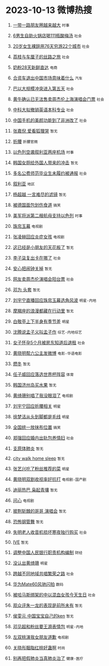 # 2023-10-13 微博热搜 
1. [一带一路朋友圈越来越大](https://m.weibo.cn/search?containerid=100103type%3D1%26t%3D10%26q%3D%23%E4%B8%80%E5%B8%A6%E4%B8%80%E8%B7%AF%E6%9C%8B%E5%8F%8B%E5%9C%88%E8%B6%8A%E6%9D%A5%E8%B6%8A%E5%A4%A7%23&stream_entry_id=51&isnewpage=1&extparam=seat%3D1%26filter_type%3Drealtimehot%26pos%3D0%26c_type%3D51%26q%3D%2523%25E4%25B8%2580%25E5%25B8%25A6%25E4%25B8%2580%25E8%25B7%25AF%25E6%259C%258B%25E5%258F%258B%25E5%259C%2588%25E8%25B6%258A%25E6%259D%25A5%25E8%25B6%258A%25E5%25A4%25A7%2523%26dgr%3D0%26stream_entry_id%3D51%26cate%3D10103%26display_time%3D1697134310%26pre_seqid%3D1697134310947027202183) `时事` 

2. [6男生自助火锅店喝111瓶酸梅汤](https://m.weibo.cn/search?containerid=100103type%3D1%26t%3D10%26q%3D%236%E7%94%B7%E7%94%9F%E8%87%AA%E5%8A%A9%E7%81%AB%E9%94%85%E5%BA%97%E5%96%9D111%E7%93%B6%E9%85%B8%E6%A2%85%E6%B1%A4%23&stream_entry_id=31&isnewpage=1&extparam=seat%3D1%26stream_entry_id%3D31%26c_type%3D31%26band_rank%3D1%26cate%3D5001%26filter_type%3Drealtimehot%26pos%3D0%26lcate%3D5001%26q%3D%25236%25E7%2594%25B7%25E7%2594%259F%25E8%2587%25AA%25E5%258A%25A9%25E7%2581%25AB%25E9%2594%2585%25E5%25BA%2597%25E5%2596%259D111%25E7%2593%25B6%25E9%2585%25B8%25E6%25A2%2585%25E6%25B1%25A4%2523%26dgr%3D0%26realpos%3D1%26flag%3D2%26display_time%3D1697134310%26pre_seqid%3D1697134310947027202183) `社会` 

3. [20岁女生裸辞用76天穷游22个城市](https://m.weibo.cn/search?containerid=100103type%3D1%26t%3D10%26q%3D%2320%E5%B2%81%E5%A5%B3%E7%94%9F%E8%A3%B8%E8%BE%9E%E7%94%A876%E5%A4%A9%E7%A9%B7%E6%B8%B822%E4%B8%AA%E5%9F%8E%E5%B8%82%23&stream_entry_id=31&isnewpage=1&extparam=seat%3D1%26stream_entry_id%3D31%26c_type%3D31%26band_rank%3D2%26cate%3D5001%26filter_type%3Drealtimehot%26pos%3D1%26lcate%3D5001%26q%3D%252320%25E5%25B2%2581%25E5%25A5%25B3%25E7%2594%259F%25E8%25A3%25B8%25E8%25BE%259E%25E7%2594%25A876%25E5%25A4%25A9%25E7%25A9%25B7%25E6%25B8%25B822%25E4%25B8%25AA%25E5%259F%258E%25E5%25B8%2582%2523%26dgr%3D0%26realpos%3D2%26flag%3D0%26display_time%3D1697134310%26pre_seqid%3D1697134310947027202183) `社会` 

4. [荔枝与车厘子的丝路之旅](https://m.weibo.cn/search?containerid=100103type%3D1%26t%3D10%26q%3D%23%E8%8D%94%E6%9E%9D%E4%B8%8E%E8%BD%A6%E5%8E%98%E5%AD%90%E7%9A%84%E4%B8%9D%E8%B7%AF%E4%B9%8B%E6%97%85%23&stream_entry_id=31&isnewpage=1&extparam=seat%3D1%26stream_entry_id%3D31%26c_type%3D31%26band_rank%3D3%26cate%3D5001%26filter_type%3Drealtimehot%26pos%3D2%26lcate%3D5001%26q%3D%2523%25E8%258D%2594%25E6%259E%259D%25E4%25B8%258E%25E8%25BD%25A6%25E5%258E%2598%25E5%25AD%2590%25E7%259A%2584%25E4%25B8%259D%25E8%25B7%25AF%25E4%25B9%258B%25E6%2597%2585%2523%26dgr%3D0%26realpos%3D3%26flag%3D0%26display_time%3D1697134310%26pre_seqid%3D1697134310947027202183) `社会` 

5. [奶粉28天新鲜直达](https://m.weibo.cn/search?containerid=100103type%3D1%26t%3D10%26q%3D%23%E5%A5%B6%E7%B2%8928%E5%A4%A9%E6%96%B0%E9%B2%9C%E7%9B%B4%E8%BE%BE%23&stream_entry_id=31&isnewpage=1&extparam=seat%3D1%26stream_entry_id%3D31%26c_type%3D31%26band_rank%3D4%26cate%3D5001%26filter_type%3Drealtimehot%26is_ad_pos%3D1%26pos%3D3%26adid%3D207371%26q%3D%2523%25E5%25A5%25B6%25E7%25B2%258928%25E5%25A4%25A9%25E6%2596%25B0%25E9%25B2%259C%25E7%259B%25B4%25E8%25BE%25BE%2523%26dgr%3D0%26lcate%3D5001%26topic_ad%3D1%26display_time%3D1697134310%26pre_seqid%3D1697134310947027202183) `电商` 

6. [合资车退出中国市场意味着什么](https://m.weibo.cn/search?containerid=100103type%3D1%26t%3D10%26q%3D%23%E5%90%88%E8%B5%84%E8%BD%A6%E9%80%80%E5%87%BA%E4%B8%AD%E5%9B%BD%E5%B8%82%E5%9C%BA%E6%84%8F%E5%91%B3%E7%9D%80%E4%BB%80%E4%B9%88%23&stream_entry_id=31&isnewpage=1&extparam=seat%3D1%26stream_entry_id%3D31%26c_type%3D31%26band_rank%3D4%26cate%3D5001%26filter_type%3Drealtimehot%26pos%3D4%26lcate%3D5001%26q%3D%2523%25E5%2590%2588%25E8%25B5%2584%25E8%25BD%25A6%25E9%2580%2580%25E5%2587%25BA%25E4%25B8%25AD%25E5%259B%25BD%25E5%25B8%2582%25E5%259C%25BA%25E6%2584%258F%25E5%2591%25B3%25E7%259D%2580%25E4%25BB%2580%25E4%25B9%2588%2523%26dgr%3D0%26realpos%3D4%26flag%3D1%26display_time%3D1697134310%26pre_seqid%3D1697134310947027202183) `汽车` 

7. [巴以大规模冲突进入第五天](https://m.weibo.cn/search?containerid=100103type%3D1%26t%3D10%26q%3D%23%E5%B7%B4%E4%BB%A5%E5%A4%A7%E8%A7%84%E6%A8%A1%E5%86%B2%E7%AA%81%E8%BF%9B%E5%85%A5%E7%AC%AC%E4%BA%94%E5%A4%A9%23&stream_entry_id=31&isnewpage=1&extparam=seat%3D1%26stream_entry_id%3D31%26c_type%3D31%26band_rank%3D5%26cate%3D5001%26filter_type%3Drealtimehot%26pos%3D5%26lcate%3D5001%26q%3D%2523%25E5%25B7%25B4%25E4%25BB%25A5%25E5%25A4%25A7%25E8%25A7%2584%25E6%25A8%25A1%25E5%2586%25B2%25E7%25AA%2581%25E8%25BF%259B%25E5%2585%25A5%25E7%25AC%25AC%25E4%25BA%2594%25E5%25A4%25A9%2523%26dgr%3D0%26realpos%3D5%26flag%3D0%26display_time%3D1697134310%26pre_seqid%3D1697134310947027202183) `社会` 

8. [黄牛确认已无法售卖周杰伦上海演唱会门票](https://m.weibo.cn/search?containerid=100103type%3D1%26t%3D10%26q%3D%23%E9%BB%84%E7%89%9B%E7%A1%AE%E8%AE%A4%E5%B7%B2%E6%97%A0%E6%B3%95%E5%94%AE%E5%8D%96%E5%91%A8%E6%9D%B0%E4%BC%A6%E4%B8%8A%E6%B5%B7%E6%BC%94%E5%94%B1%E4%BC%9A%E9%97%A8%E7%A5%A8%23&stream_entry_id=31&isnewpage=1&extparam=seat%3D1%26stream_entry_id%3D31%26c_type%3D31%26band_rank%3D6%26cate%3D5001%26filter_type%3Drealtimehot%26pos%3D6%26lcate%3D5001%26q%3D%2523%25E9%25BB%2584%25E7%2589%259B%25E7%25A1%25AE%25E8%25AE%25A4%25E5%25B7%25B2%25E6%2597%25A0%25E6%25B3%2595%25E5%2594%25AE%25E5%258D%2596%25E5%2591%25A8%25E6%259D%25B0%25E4%25BC%25A6%25E4%25B8%258A%25E6%25B5%25B7%25E6%25BC%2594%25E5%2594%25B1%25E4%25BC%259A%25E9%2597%25A8%25E7%25A5%25A8%2523%26dgr%3D0%26realpos%3D6%26flag%3D0%26display_time%3D1697134310%26pre_seqid%3D1697134310947027202183) `社会` 

9. [中科大拟撤销英语本科专业](https://m.weibo.cn/search?containerid=100103type%3D1%26t%3D10%26q%3D%23%E4%B8%AD%E7%A7%91%E5%A4%A7%E6%8B%9F%E6%92%A4%E9%94%80%E8%8B%B1%E8%AF%AD%E6%9C%AC%E7%A7%91%E4%B8%93%E4%B8%9A%23&stream_entry_id=31&isnewpage=1&extparam=seat%3D1%26stream_entry_id%3D31%26c_type%3D31%26band_rank%3D7%26cate%3D5001%26filter_type%3Drealtimehot%26pos%3D7%26lcate%3D5001%26q%3D%2523%25E4%25B8%25AD%25E7%25A7%2591%25E5%25A4%25A7%25E6%258B%259F%25E6%2592%25A4%25E9%2594%2580%25E8%258B%25B1%25E8%25AF%25AD%25E6%259C%25AC%25E7%25A7%2591%25E4%25B8%2593%25E4%25B8%259A%2523%26dgr%3D0%26realpos%3D7%26flag%3D0%26display_time%3D1697134310%26pre_seqid%3D1697134310947027202183) `社会` 

10. [中国手机的美颜功能到了非洲改了](https://m.weibo.cn/search?containerid=100103type%3D1%26t%3D10%26q%3D%23%E4%B8%AD%E5%9B%BD%E6%89%8B%E6%9C%BA%E7%9A%84%E7%BE%8E%E9%A2%9C%E5%8A%9F%E8%83%BD%E5%88%B0%E4%BA%86%E9%9D%9E%E6%B4%B2%E6%94%B9%E4%BA%86%23&stream_entry_id=31&isnewpage=1&extparam=seat%3D1%26stream_entry_id%3D31%26c_type%3D31%26band_rank%3D8%26cate%3D5001%26filter_type%3Drealtimehot%26pos%3D8%26lcate%3D5001%26q%3D%2523%25E4%25B8%25AD%25E5%259B%25BD%25E6%2589%258B%25E6%259C%25BA%25E7%259A%2584%25E7%25BE%258E%25E9%25A2%259C%25E5%258A%259F%25E8%2583%25BD%25E5%2588%25B0%25E4%25BA%2586%25E9%259D%259E%25E6%25B4%25B2%25E6%2594%25B9%25E4%25BA%2586%2523%26dgr%3D0%26realpos%3D8%26flag%3D0%26display_time%3D1697134310%26pre_seqid%3D1697134310947027202183) `社会` 

11. [张嘉倪 爱看狐狸哭](https://m.weibo.cn/search?containerid=100103type%3D1%26t%3D10%26q%3D%E5%BC%A0%E5%98%89%E5%80%AA+%E7%88%B1%E7%9C%8B%E7%8B%90%E7%8B%B8%E5%93%AD&stream_entry_id=31&isnewpage=1&extparam=seat%3D1%26stream_entry_id%3D31%26c_type%3D31%26band_rank%3D9%26cate%3D5001%26filter_type%3Drealtimehot%26pos%3D9%26lcate%3D5001%26q%3D%25E5%25BC%25A0%25E5%2598%2589%25E5%2580%25AA%2520%25E7%2588%25B1%25E7%259C%258B%25E7%258B%2590%25E7%258B%25B8%25E5%2593%25AD%26dgr%3D0%26realpos%3D9%26flag%3D0%26display_time%3D1697134310%26pre_seqid%3D1697134310947027202183) `暂无` 

12. [折腰](https://m.weibo.cn/search?containerid=100103type%3D1%26t%3D10%26q%3D%E6%8A%98%E8%85%B0&stream_entry_id=31&isnewpage=1&extparam=seat%3D1%26stream_entry_id%3D31%26c_type%3D31%26band_rank%3D10%26cate%3D5001%26filter_type%3Drealtimehot%26pos%3D10%26lcate%3D5001%26q%3D%25E6%258A%2598%25E8%2585%25B0%26dgr%3D0%26realpos%3D10%26flag%3D0%26display_time%3D1697134310%26pre_seqid%3D1697134310947027202183) `折腰官微` 

13. [以色列空袭叙利亚两座机场](https://m.weibo.cn/search?containerid=100103type%3D1%26t%3D10%26q%3D%23%E4%BB%A5%E8%89%B2%E5%88%97%E7%A9%BA%E8%A2%AD%E5%8F%99%E5%88%A9%E4%BA%9A%E4%B8%A4%E5%BA%A7%E6%9C%BA%E5%9C%BA%23&stream_entry_id=31&isnewpage=1&extparam=seat%3D1%26stream_entry_id%3D31%26c_type%3D31%26band_rank%3D11%26cate%3D5001%26filter_type%3Drealtimehot%26pos%3D11%26lcate%3D5001%26q%3D%2523%25E4%25BB%25A5%25E8%2589%25B2%25E5%2588%2597%25E7%25A9%25BA%25E8%25A2%25AD%25E5%258F%2599%25E5%2588%25A9%25E4%25BA%259A%25E4%25B8%25A4%25E5%25BA%25A7%25E6%259C%25BA%25E5%259C%25BA%2523%26dgr%3D0%26realpos%3D11%26flag%3D0%26display_time%3D1697134310%26pre_seqid%3D1697134310947027202183) `时事` 

14. [韩国女厕给外国人带来的冲击](https://m.weibo.cn/search?containerid=100103type%3D1%26t%3D10%26q%3D%E9%9F%A9%E5%9B%BD%E5%A5%B3%E5%8E%95%E7%BB%99%E5%A4%96%E5%9B%BD%E4%BA%BA%E5%B8%A6%E6%9D%A5%E7%9A%84%E5%86%B2%E5%87%BB&stream_entry_id=31&isnewpage=1&extparam=seat%3D1%26stream_entry_id%3D31%26c_type%3D31%26band_rank%3D12%26cate%3D5001%26filter_type%3Drealtimehot%26pos%3D12%26lcate%3D5001%26q%3D%25E9%259F%25A9%25E5%259B%25BD%25E5%25A5%25B3%25E5%258E%2595%25E7%25BB%2599%25E5%25A4%2596%25E5%259B%25BD%25E4%25BA%25BA%25E5%25B8%25A6%25E6%259D%25A5%25E7%259A%2584%25E5%2586%25B2%25E5%2587%25BB%26dgr%3D0%26realpos%3D12%26flag%3D0%26display_time%3D1697134310%26pre_seqid%3D1697134310947027202183) `暂无` 

15. [多名公费师范毕业生未履约被通报](https://m.weibo.cn/search?containerid=100103type%3D1%26t%3D10%26q%3D%23%E5%A4%9A%E5%90%8D%E5%85%AC%E8%B4%B9%E5%B8%88%E8%8C%83%E6%AF%95%E4%B8%9A%E7%94%9F%E6%9C%AA%E5%B1%A5%E7%BA%A6%E8%A2%AB%E9%80%9A%E6%8A%A5%23&stream_entry_id=31&isnewpage=1&extparam=seat%3D1%26stream_entry_id%3D31%26c_type%3D31%26band_rank%3D13%26cate%3D5001%26filter_type%3Drealtimehot%26pos%3D13%26lcate%3D5001%26q%3D%2523%25E5%25A4%259A%25E5%2590%258D%25E5%2585%25AC%25E8%25B4%25B9%25E5%25B8%2588%25E8%258C%2583%25E6%25AF%2595%25E4%25B8%259A%25E7%2594%259F%25E6%259C%25AA%25E5%25B1%25A5%25E7%25BA%25A6%25E8%25A2%25AB%25E9%2580%259A%25E6%258A%25A5%2523%26dgr%3D0%26realpos%3D13%26flag%3D0%26display_time%3D1697134310%26pre_seqid%3D1697134310947027202183) `社会` 

16. [叙利亚](https://m.weibo.cn/search?containerid=100103type%3D1%26t%3D10%26q%3D%23%E5%8F%99%E5%88%A9%E4%BA%9A%23&stream_entry_id=31&isnewpage=1&extparam=seat%3D1%26stream_entry_id%3D31%26c_type%3D31%26band_rank%3D14%26cate%3D5001%26filter_type%3Drealtimehot%26pos%3D14%26lcate%3D5001%26q%3D%2523%25E5%258F%2599%25E5%2588%25A9%25E4%25BA%259A%2523%26dgr%3D0%26realpos%3D14%26flag%3D0%26display_time%3D1697134310%26pre_seqid%3D1697134310947027202183) `地区` 

17. [杨超越 一言难尽的滤镜](https://m.weibo.cn/search?containerid=100103type%3D1%26t%3D10%26q%3D%E6%9D%A8%E8%B6%85%E8%B6%8A+%E4%B8%80%E8%A8%80%E9%9A%BE%E5%B0%BD%E7%9A%84%E6%BB%A4%E9%95%9C&stream_entry_id=31&isnewpage=1&extparam=seat%3D1%26stream_entry_id%3D31%26c_type%3D31%26band_rank%3D15%26cate%3D5001%26filter_type%3Drealtimehot%26pos%3D15%26lcate%3D5001%26q%3D%25E6%259D%25A8%25E8%25B6%2585%25E8%25B6%258A%2520%25E4%25B8%2580%25E8%25A8%2580%25E9%259A%25BE%25E5%25B0%25BD%25E7%259A%2584%25E6%25BB%25A4%25E9%2595%259C%26dgr%3D0%26realpos%3D15%26flag%3D0%26display_time%3D1697134310%26pre_seqid%3D1697134310947027202183) `暂无` 

18. [被德国面包划伤食道](https://m.weibo.cn/search?containerid=100103type%3D1%26t%3D10%26q%3D%23%E8%A2%AB%E5%BE%B7%E5%9B%BD%E9%9D%A2%E5%8C%85%E5%88%92%E4%BC%A4%E9%A3%9F%E9%81%93%23&stream_entry_id=31&isnewpage=1&extparam=seat%3D1%26stream_entry_id%3D31%26c_type%3D31%26band_rank%3D16%26cate%3D5001%26filter_type%3Drealtimehot%26pos%3D16%26lcate%3D5001%26q%3D%2523%25E8%25A2%25AB%25E5%25BE%25B7%25E5%259B%25BD%25E9%259D%25A2%25E5%258C%2585%25E5%2588%2592%25E4%25BC%25A4%25E9%25A3%259F%25E9%2581%2593%2523%26dgr%3D0%26realpos%3D16%26flag%3D0%26display_time%3D1697134310%26pre_seqid%3D1697134310947027202183) `搞笑` 

19. [美军将派第二艘航母支持以色列](https://m.weibo.cn/search?containerid=100103type%3D1%26t%3D10%26q%3D%23%E7%BE%8E%E5%86%9B%E5%B0%86%E6%B4%BE%E7%AC%AC%E4%BA%8C%E8%89%98%E8%88%AA%E6%AF%8D%E6%94%AF%E6%8C%81%E4%BB%A5%E8%89%B2%E5%88%97%23&stream_entry_id=31&isnewpage=1&extparam=seat%3D1%26stream_entry_id%3D31%26c_type%3D31%26band_rank%3D17%26cate%3D5001%26filter_type%3Drealtimehot%26pos%3D17%26lcate%3D5001%26q%3D%2523%25E7%25BE%258E%25E5%2586%259B%25E5%25B0%2586%25E6%25B4%25BE%25E7%25AC%25AC%25E4%25BA%258C%25E8%2589%2598%25E8%2588%25AA%25E6%25AF%258D%25E6%2594%25AF%25E6%258C%2581%25E4%25BB%25A5%25E8%2589%25B2%25E5%2588%2597%2523%26dgr%3D0%26realpos%3D17%26flag%3D0%26display_time%3D1697134310%26pre_seqid%3D1697134310947027202183) `时事` 

20. [珠帘玉幕](https://m.weibo.cn/search?containerid=100103type%3D1%26t%3D10%26q%3D%E7%8F%A0%E5%B8%98%E7%8E%89%E5%B9%95&stream_entry_id=31&isnewpage=1&extparam=seat%3D1%26stream_entry_id%3D31%26c_type%3D31%26band_rank%3D18%26cate%3D5001%26filter_type%3Drealtimehot%26pos%3D18%26lcate%3D5001%26q%3D%25E7%258F%25A0%25E5%25B8%2598%25E7%258E%2589%25E5%25B9%2595%26dgr%3D0%26realpos%3D18%26flag%3D0%26display_time%3D1697134310%26pre_seqid%3D1697134310947027202183) `电视剧` 

21. [张凌赫回应炎症女孩](https://m.weibo.cn/search?containerid=100103type%3D1%26t%3D10%26q%3D%23%E5%BC%A0%E5%87%8C%E8%B5%AB%E5%9B%9E%E5%BA%94%E7%82%8E%E7%97%87%E5%A5%B3%E5%AD%A9%23&stream_entry_id=31&isnewpage=1&extparam=seat%3D1%26stream_entry_id%3D31%26c_type%3D31%26band_rank%3D19%26cate%3D5001%26filter_type%3Drealtimehot%26pos%3D19%26lcate%3D5001%26q%3D%2523%25E5%25BC%25A0%25E5%2587%258C%25E8%25B5%25AB%25E5%259B%259E%25E5%25BA%2594%25E7%2582%258E%25E7%2597%2587%25E5%25A5%25B3%25E5%25AD%25A9%2523%26dgr%3D0%26realpos%3D19%26flag%3D0%26display_time%3D1697134310%26pre_seqid%3D1697134310947027202183) `电视剧` 

22. [这已经是小朋友的天花板了](https://m.weibo.cn/search?containerid=100103type%3D1%26t%3D10%26q%3D%E8%BF%99%E5%B7%B2%E7%BB%8F%E6%98%AF%E5%B0%8F%E6%9C%8B%E5%8F%8B%E7%9A%84%E5%A4%A9%E8%8A%B1%E6%9D%BF%E4%BA%86&stream_entry_id=31&isnewpage=1&extparam=seat%3D1%26stream_entry_id%3D31%26c_type%3D31%26band_rank%3D20%26cate%3D5001%26filter_type%3Drealtimehot%26pos%3D20%26lcate%3D5001%26q%3D%25E8%25BF%2599%25E5%25B7%25B2%25E7%25BB%258F%25E6%2598%25AF%25E5%25B0%258F%25E6%259C%258B%25E5%258F%258B%25E7%259A%2584%25E5%25A4%25A9%25E8%258A%25B1%25E6%259D%25BF%25E4%25BA%2586%26dgr%3D0%26realpos%3D20%26flag%3D0%26display_time%3D1697134310%26pre_seqid%3D1697134310947027202183) `暂无` 

23. [李子柒复出卡在哪了](https://m.weibo.cn/search?containerid=100103type%3D1%26t%3D10%26q%3D%23%E6%9D%8E%E5%AD%90%E6%9F%92%E5%A4%8D%E5%87%BA%E5%8D%A1%E5%9C%A8%E5%93%AA%E4%BA%86%23&stream_entry_id=31&isnewpage=1&extparam=seat%3D1%26stream_entry_id%3D31%26c_type%3D31%26band_rank%3D21%26cate%3D5001%26filter_type%3Drealtimehot%26pos%3D21%26lcate%3D5001%26q%3D%2523%25E6%259D%258E%25E5%25AD%2590%25E6%259F%2592%25E5%25A4%258D%25E5%2587%25BA%25E5%258D%25A1%25E5%259C%25A8%25E5%2593%25AA%25E4%25BA%2586%2523%26dgr%3D0%26realpos%3D21%26flag%3D0%26display_time%3D1697134310%26pre_seqid%3D1697134310947027202183) `社会` 

24. [安心把闹钟关掉](https://m.weibo.cn/search?containerid=100103type%3D1%26t%3D10%26q%3D%E5%AE%89%E5%BF%83%E6%8A%8A%E9%97%B9%E9%92%9F%E5%85%B3%E6%8E%89&stream_entry_id=31&isnewpage=1&extparam=seat%3D1%26stream_entry_id%3D31%26c_type%3D31%26band_rank%3D22%26cate%3D5001%26filter_type%3Drealtimehot%26pos%3D22%26lcate%3D5001%26q%3D%25E5%25AE%2589%25E5%25BF%2583%25E6%258A%258A%25E9%2597%25B9%25E9%2592%259F%25E5%2585%25B3%25E6%258E%2589%26dgr%3D0%26realpos%3D22%26flag%3D1%26display_time%3D1697134310%26pre_seqid%3D1697134310947027202183) `暂无` 

25. [网友卖周杰伦演唱会阳台票](https://m.weibo.cn/search?containerid=100103type%3D1%26t%3D10%26q%3D%23%E7%BD%91%E5%8F%8B%E5%8D%96%E5%91%A8%E6%9D%B0%E4%BC%A6%E6%BC%94%E5%94%B1%E4%BC%9A%E9%98%B3%E5%8F%B0%E7%A5%A8%23&stream_entry_id=31&isnewpage=1&extparam=seat%3D1%26stream_entry_id%3D31%26c_type%3D31%26band_rank%3D23%26cate%3D5001%26filter_type%3Drealtimehot%26pos%3D23%26lcate%3D5001%26q%3D%2523%25E7%25BD%2591%25E5%258F%258B%25E5%258D%2596%25E5%2591%25A8%25E6%259D%25B0%25E4%25BC%25A6%25E6%25BC%2594%25E5%2594%25B1%25E4%25BC%259A%25E9%2598%25B3%25E5%258F%25B0%25E7%25A5%25A8%2523%26dgr%3D0%26realpos%3D23%26flag%3D0%26display_time%3D1697134310%26pre_seqid%3D1697134310947027202183) `社会` 

26. [邓为 头套](https://m.weibo.cn/search?containerid=100103type%3D1%26t%3D10%26q%3D%E9%82%93%E4%B8%BA+%E5%A4%B4%E5%A5%97&stream_entry_id=31&isnewpage=1&extparam=seat%3D1%26stream_entry_id%3D31%26c_type%3D31%26band_rank%3D24%26cate%3D5001%26filter_type%3Drealtimehot%26pos%3D24%26lcate%3D5001%26q%3D%25E9%2582%2593%25E4%25B8%25BA%2520%25E5%25A4%25B4%25E5%25A5%2597%26dgr%3D0%26realpos%3D24%26flag%3D0%26display_time%3D1697134310%26pre_seqid%3D1697134310947027202183) `暂无` 

27. [刘宇宁直播回应珠帘玉幕选角风波](https://m.weibo.cn/search?containerid=100103type%3D1%26t%3D10%26q%3D%23%E5%88%98%E5%AE%87%E5%AE%81%E7%9B%B4%E6%92%AD%E5%9B%9E%E5%BA%94%E7%8F%A0%E5%B8%98%E7%8E%89%E5%B9%95%E9%80%89%E8%A7%92%E9%A3%8E%E6%B3%A2%23&stream_entry_id=31&isnewpage=1&extparam=seat%3D1%26stream_entry_id%3D31%26c_type%3D31%26band_rank%3D25%26cate%3D5001%26filter_type%3Drealtimehot%26pos%3D25%26lcate%3D5001%26q%3D%2523%25E5%2588%2598%25E5%25AE%2587%25E5%25AE%2581%25E7%259B%25B4%25E6%2592%25AD%25E5%259B%259E%25E5%25BA%2594%25E7%258F%25A0%25E5%25B8%2598%25E7%258E%2589%25E5%25B9%2595%25E9%2580%2589%25E8%25A7%2592%25E9%25A3%258E%25E6%25B3%25A2%2523%26dgr%3D0%26realpos%3D25%26flag%3D0%26display_time%3D1697134310%26pre_seqid%3D1697134310947027202183) `明星-内地` 

28. [摩羯座的浪漫都藏在行动里](https://m.weibo.cn/search?containerid=100103type%3D1%26t%3D10%26q%3D%E6%91%A9%E7%BE%AF%E5%BA%A7%E7%9A%84%E6%B5%AA%E6%BC%AB%E9%83%BD%E8%97%8F%E5%9C%A8%E8%A1%8C%E5%8A%A8%E9%87%8C&stream_entry_id=31&isnewpage=1&extparam=seat%3D1%26stream_entry_id%3D31%26c_type%3D31%26band_rank%3D26%26cate%3D5001%26filter_type%3Drealtimehot%26pos%3D26%26lcate%3D5001%26q%3D%25E6%2591%25A9%25E7%25BE%25AF%25E5%25BA%25A7%25E7%259A%2584%25E6%25B5%25AA%25E6%25BC%25AB%25E9%2583%25BD%25E8%2597%258F%25E5%259C%25A8%25E8%25A1%258C%25E5%258A%25A8%25E9%2587%258C%26dgr%3D0%26realpos%3D26%26flag%3D0%26display_time%3D1697134310%26pre_seqid%3D1697134310947027202183) `暂无` 

29. [白敬亭上下半身有季节差](https://m.weibo.cn/search?containerid=100103type%3D1%26t%3D10%26q%3D%23%E7%99%BD%E6%95%AC%E4%BA%AD%E4%B8%8A%E4%B8%8B%E5%8D%8A%E8%BA%AB%E6%9C%89%E5%AD%A3%E8%8A%82%E5%B7%AE%23&stream_entry_id=31&isnewpage=1&extparam=seat%3D1%26stream_entry_id%3D31%26c_type%3D31%26band_rank%3D27%26cate%3D5001%26filter_type%3Drealtimehot%26pos%3D27%26lcate%3D5001%26q%3D%2523%25E7%2599%25BD%25E6%2595%25AC%25E4%25BA%25AD%25E4%25B8%258A%25E4%25B8%258B%25E5%258D%258A%25E8%25BA%25AB%25E6%259C%2589%25E5%25AD%25A3%25E8%258A%2582%25E5%25B7%25AE%2523%26dgr%3D0%26realpos%3D27%26flag%3D0%26display_time%3D1697134310%26pre_seqid%3D1697134310947027202183) `明星` 

30. [沈腾说孟子义叫孟子作](https://m.weibo.cn/search?containerid=100103type%3D1%26t%3D10%26q%3D%23%E6%B2%88%E8%85%BE%E8%AF%B4%E5%AD%9F%E5%AD%90%E4%B9%89%E5%8F%AB%E5%AD%9F%E5%AD%90%E4%BD%9C%23&stream_entry_id=31&isnewpage=1&extparam=seat%3D1%26stream_entry_id%3D31%26c_type%3D31%26band_rank%3D28%26cate%3D5001%26filter_type%3Drealtimehot%26pos%3D28%26lcate%3D5001%26q%3D%2523%25E6%25B2%2588%25E8%2585%25BE%25E8%25AF%25B4%25E5%25AD%259F%25E5%25AD%2590%25E4%25B9%2589%25E5%258F%25AB%25E5%25AD%259F%25E5%25AD%2590%25E4%25BD%259C%2523%26dgr%3D0%26realpos%3D28%26flag%3D0%26display_time%3D1697134310%26pre_seqid%3D1697134310947027202183) `综艺-内地综艺` 

31. [女子怀孕5个月被房东知道后退租](https://m.weibo.cn/search?containerid=100103type%3D1%26t%3D10%26q%3D%23%E5%A5%B3%E5%AD%90%E6%80%80%E5%AD%955%E4%B8%AA%E6%9C%88%E8%A2%AB%E6%88%BF%E4%B8%9C%E7%9F%A5%E9%81%93%E5%90%8E%E9%80%80%E7%A7%9F%23&stream_entry_id=31&isnewpage=1&extparam=seat%3D1%26stream_entry_id%3D31%26c_type%3D31%26band_rank%3D29%26cate%3D5001%26filter_type%3Drealtimehot%26pos%3D29%26lcate%3D5001%26q%3D%2523%25E5%25A5%25B3%25E5%25AD%2590%25E6%2580%2580%25E5%25AD%25955%25E4%25B8%25AA%25E6%259C%2588%25E8%25A2%25AB%25E6%2588%25BF%25E4%25B8%259C%25E7%259F%25A5%25E9%2581%2593%25E5%2590%258E%25E9%2580%2580%25E7%25A7%259F%2523%26dgr%3D0%26realpos%3D29%26flag%3D0%26display_time%3D1697134310%26pre_seqid%3D1697134310947027202183) `社会` 

32. [黄晓明帮六公主发微博](https://m.weibo.cn/search?containerid=100103type%3D1%26t%3D10%26q%3D%23%E9%BB%84%E6%99%93%E6%98%8E%E5%B8%AE%E5%85%AD%E5%85%AC%E4%B8%BB%E5%8F%91%E5%BE%AE%E5%8D%9A%23&stream_entry_id=31&isnewpage=1&extparam=seat%3D1%26stream_entry_id%3D31%26c_type%3D31%26band_rank%3D30%26cate%3D5001%26filter_type%3Drealtimehot%26pos%3D30%26lcate%3D5001%26q%3D%2523%25E9%25BB%2584%25E6%2599%2593%25E6%2598%258E%25E5%25B8%25AE%25E5%2585%25AD%25E5%2585%25AC%25E4%25B8%25BB%25E5%258F%2591%25E5%25BE%25AE%25E5%258D%259A%2523%26dgr%3D0%26realpos%3D30%26flag%3D0%26display_time%3D1697134310%26pre_seqid%3D1697134310947027202183) `电影-华语电影` 

33. [燃冬](https://m.weibo.cn/search?containerid=100103type%3D1%26t%3D10%26q%3D%E7%87%83%E5%86%AC&stream_entry_id=31&isnewpage=1&extparam=seat%3D1%26stream_entry_id%3D31%26c_type%3D31%26band_rank%3D31%26cate%3D5001%26filter_type%3Drealtimehot%26pos%3D31%26lcate%3D5001%26q%3D%25E7%2587%2583%25E5%2586%25AC%26dgr%3D0%26realpos%3D31%26flag%3D0%26display_time%3D1697134310%26pre_seqid%3D1697134310947027202183) `暂无` 

34. [任子威回应落选世界杯阵容](https://m.weibo.cn/search?containerid=100103type%3D1%26t%3D10%26q%3D%23%E4%BB%BB%E5%AD%90%E5%A8%81%E5%9B%9E%E5%BA%94%E8%90%BD%E9%80%89%E4%B8%96%E7%95%8C%E6%9D%AF%E9%98%B5%E5%AE%B9%23&stream_entry_id=31&isnewpage=1&extparam=seat%3D1%26stream_entry_id%3D31%26c_type%3D31%26band_rank%3D32%26cate%3D5001%26filter_type%3Drealtimehot%26pos%3D32%26lcate%3D5001%26q%3D%2523%25E4%25BB%25BB%25E5%25AD%2590%25E5%25A8%2581%25E5%259B%259E%25E5%25BA%2594%25E8%2590%25BD%25E9%2580%2589%25E4%25B8%2596%25E7%2595%258C%25E6%259D%25AF%25E9%2598%25B5%25E5%25AE%25B9%2523%26dgr%3D0%26realpos%3D32%26flag%3D0%26display_time%3D1697134310%26pre_seqid%3D1697134310947027202183) `体育` 

35. [韩国济州岛买水果](https://m.weibo.cn/search?containerid=100103type%3D1%26t%3D10%26q%3D%E9%9F%A9%E5%9B%BD%E6%B5%8E%E5%B7%9E%E5%B2%9B%E4%B9%B0%E6%B0%B4%E6%9E%9C&stream_entry_id=31&isnewpage=1&extparam=seat%3D1%26stream_entry_id%3D31%26c_type%3D31%26band_rank%3D33%26cate%3D5001%26filter_type%3Drealtimehot%26pos%3D33%26lcate%3D5001%26q%3D%25E9%259F%25A9%25E5%259B%25BD%25E6%25B5%258E%25E5%25B7%259E%25E5%25B2%259B%25E4%25B9%25B0%25E6%25B0%25B4%25E6%259E%259C%26dgr%3D0%26realpos%3D33%26flag%3D0%26display_time%3D1697134310%26pre_seqid%3D1697134310947027202183) `暂无` 

36. [黄绮珊别唱了我没眼泪了](https://m.weibo.cn/search?containerid=100103type%3D1%26t%3D10%26q%3D%23%E9%BB%84%E7%BB%AE%E7%8F%8A%E5%88%AB%E5%94%B1%E4%BA%86%E6%88%91%E6%B2%A1%E7%9C%BC%E6%B3%AA%E4%BA%86%23&stream_entry_id=31&isnewpage=1&extparam=seat%3D1%26stream_entry_id%3D31%26c_type%3D31%26band_rank%3D34%26cate%3D5001%26filter_type%3Drealtimehot%26pos%3D34%26lcate%3D5001%26q%3D%2523%25E9%25BB%2584%25E7%25BB%25AE%25E7%258F%258A%25E5%2588%25AB%25E5%2594%25B1%25E4%25BA%2586%25E6%2588%2591%25E6%25B2%25A1%25E7%259C%25BC%25E6%25B3%25AA%25E4%25BA%2586%2523%26dgr%3D0%26realpos%3D34%26flag%3D0%26display_time%3D1697134310%26pre_seqid%3D1697134310947027202183) `电视剧` 

37. [刘宇宁回应折腰相关](https://m.weibo.cn/search?containerid=100103type%3D1%26t%3D10%26q%3D%23%E5%88%98%E5%AE%87%E5%AE%81%E5%9B%9E%E5%BA%94%E6%8A%98%E8%85%B0%E7%9B%B8%E5%85%B3%23&stream_entry_id=31&isnewpage=1&extparam=seat%3D1%26stream_entry_id%3D31%26c_type%3D31%26band_rank%3D35%26cate%3D5001%26filter_type%3Drealtimehot%26pos%3D35%26lcate%3D5001%26q%3D%2523%25E5%2588%2598%25E5%25AE%2587%25E5%25AE%2581%25E5%259B%259E%25E5%25BA%2594%25E6%258A%2598%25E8%2585%25B0%25E7%259B%25B8%25E5%2585%25B3%2523%26dgr%3D0%26realpos%3D35%26flag%3D0%26display_time%3D1697134310%26pre_seqid%3D1697134310947027202183) `明星` 

38. [徐梦洁从头到脚都是毛线](https://m.weibo.cn/search?containerid=100103type%3D1%26t%3D10%26q%3D%23%E5%BE%90%E6%A2%A6%E6%B4%81%E4%BB%8E%E5%A4%B4%E5%88%B0%E8%84%9A%E9%83%BD%E6%98%AF%E6%AF%9B%E7%BA%BF%23&stream_entry_id=31&isnewpage=1&extparam=seat%3D1%26stream_entry_id%3D31%26c_type%3D31%26band_rank%3D36%26cate%3D5001%26filter_type%3Drealtimehot%26pos%3D36%26lcate%3D5001%26q%3D%2523%25E5%25BE%2590%25E6%25A2%25A6%25E6%25B4%2581%25E4%25BB%258E%25E5%25A4%25B4%25E5%2588%25B0%25E8%2584%259A%25E9%2583%25BD%25E6%2598%25AF%25E6%25AF%259B%25E7%25BA%25BF%2523%26dgr%3D0%26realpos%3D36%26flag%3D0%26display_time%3D1697134310%26pre_seqid%3D1697134310947027202183) `明星` 

39. [全国统一放抹布位置](https://m.weibo.cn/search?containerid=100103type%3D1%26t%3D10%26q%3D%23%E5%85%A8%E5%9B%BD%E7%BB%9F%E4%B8%80%E6%94%BE%E6%8A%B9%E5%B8%83%E4%BD%8D%E7%BD%AE%23&stream_entry_id=31&isnewpage=1&extparam=seat%3D1%26stream_entry_id%3D31%26c_type%3D31%26band_rank%3D37%26cate%3D5001%26filter_type%3Drealtimehot%26pos%3D37%26lcate%3D5001%26q%3D%2523%25E5%2585%25A8%25E5%259B%25BD%25E7%25BB%259F%25E4%25B8%2580%25E6%2594%25BE%25E6%258A%25B9%25E5%25B8%2583%25E4%25BD%258D%25E7%25BD%25AE%2523%26dgr%3D0%26realpos%3D37%26flag%3D0%26display_time%3D1697134310%26pre_seqid%3D1697134310947027202183) `搞笑` 

40. [郑强回应婚内出轨包养情妇](https://m.weibo.cn/search?containerid=100103type%3D1%26t%3D10%26q%3D%23%E9%83%91%E5%BC%BA%E5%9B%9E%E5%BA%94%E5%A9%9A%E5%86%85%E5%87%BA%E8%BD%A8%E5%8C%85%E5%85%BB%E6%83%85%E5%A6%87%23&stream_entry_id=31&isnewpage=1&extparam=seat%3D1%26stream_entry_id%3D31%26c_type%3D31%26band_rank%3D38%26cate%3D5001%26filter_type%3Drealtimehot%26pos%3D38%26lcate%3D5001%26q%3D%2523%25E9%2583%2591%25E5%25BC%25BA%25E5%259B%259E%25E5%25BA%2594%25E5%25A9%259A%25E5%2586%2585%25E5%2587%25BA%25E8%25BD%25A8%25E5%258C%2585%25E5%2585%25BB%25E6%2583%2585%25E5%25A6%2587%2523%26dgr%3D0%26realpos%3D38%26flag%3D0%26display_time%3D1697134310%26pre_seqid%3D1697134310947027202183) `社会` 

41. [支原体肺炎](https://m.weibo.cn/search?containerid=100103type%3D1%26t%3D10%26q%3D%E6%94%AF%E5%8E%9F%E4%BD%93%E8%82%BA%E7%82%8E&stream_entry_id=31&isnewpage=1&extparam=seat%3D1%26stream_entry_id%3D31%26c_type%3D31%26band_rank%3D39%26cate%3D5001%26filter_type%3Drealtimehot%26pos%3D39%26lcate%3D5001%26q%3D%25E6%2594%25AF%25E5%258E%259F%25E4%25BD%2593%25E8%2582%25BA%25E7%2582%258E%26dgr%3D0%26realpos%3D39%26flag%3D0%26display_time%3D1697134310%26pre_seqid%3D1697134310947027202183) `暂无` 

42. [city walk home sleep](https://m.weibo.cn/search?containerid=100103type%3D1%26t%3D10%26q%3Dcity+walk+home+sleep&stream_entry_id=31&isnewpage=1&extparam=seat%3D1%26stream_entry_id%3D31%26c_type%3D31%26band_rank%3D40%26cate%3D5001%26filter_type%3Drealtimehot%26pos%3D40%26lcate%3D5001%26q%3Dcity%2520walk%2520home%2520sleep%26dgr%3D0%26realpos%3D40%26flag%3D0%26display_time%3D1697134310%26pre_seqid%3D1697134310947027202183) `暂无` 

43. [张艺兴吃了粉丝推荐的菜](https://m.weibo.cn/search?containerid=100103type%3D1%26t%3D10%26q%3D%23%E5%BC%A0%E8%89%BA%E5%85%B4%E5%90%83%E4%BA%86%E7%B2%89%E4%B8%9D%E6%8E%A8%E8%8D%90%E7%9A%84%E8%8F%9C%23&stream_entry_id=31&isnewpage=1&extparam=seat%3D1%26stream_entry_id%3D31%26c_type%3D31%26band_rank%3D41%26cate%3D5001%26filter_type%3Drealtimehot%26pos%3D41%26lcate%3D5001%26q%3D%2523%25E5%25BC%25A0%25E8%2589%25BA%25E5%2585%25B4%25E5%2590%2583%25E4%25BA%2586%25E7%25B2%2589%25E4%25B8%259D%25E6%258E%25A8%25E8%258D%2590%25E7%259A%2584%25E8%258F%259C%2523%26dgr%3D0%26realpos%3D41%26flag%3D0%26display_time%3D1697134310%26pre_seqid%3D1697134310947027202183) `明星` 

44. [黄晓明双剧收视率好抗打](https://m.weibo.cn/search?containerid=100103type%3D1%26t%3D10%26q%3D%23%E9%BB%84%E6%99%93%E6%98%8E%E5%8F%8C%E5%89%A7%E6%94%B6%E8%A7%86%E7%8E%87%E5%A5%BD%E6%8A%97%E6%89%93%23&stream_entry_id=31&isnewpage=1&extparam=seat%3D1%26stream_entry_id%3D31%26c_type%3D31%26band_rank%3D42%26cate%3D5001%26filter_type%3Drealtimehot%26pos%3D42%26lcate%3D5001%26q%3D%2523%25E9%25BB%2584%25E6%2599%2593%25E6%2598%258E%25E5%258F%258C%25E5%2589%25A7%25E6%2594%25B6%25E8%25A7%2586%25E7%258E%2587%25E5%25A5%25BD%25E6%258A%2597%25E6%2589%2593%2523%26dgr%3D0%26realpos%3D42%26flag%3D0%26display_time%3D1697134310%26pre_seqid%3D1697134310947027202183) `电视剧-国产剧` 

45. [迪丽热巴 枭起青壤](https://m.weibo.cn/search?containerid=100103type%3D1%26t%3D10%26q%3D%E8%BF%AA%E4%B8%BD%E7%83%AD%E5%B7%B4+%E6%9E%AD%E8%B5%B7%E9%9D%92%E5%A3%A4&stream_entry_id=31&isnewpage=1&extparam=seat%3D1%26stream_entry_id%3D31%26c_type%3D31%26band_rank%3D43%26cate%3D5001%26filter_type%3Drealtimehot%26pos%3D43%26lcate%3D5001%26q%3D%25E8%25BF%25AA%25E4%25B8%25BD%25E7%2583%25AD%25E5%25B7%25B4%2520%25E6%259E%25AD%25E8%25B5%25B7%25E9%259D%2592%25E5%25A3%25A4%26dgr%3D0%26realpos%3D43%26flag%3D0%26display_time%3D1697134310%26pre_seqid%3D1697134310947027202183) `暂无` 

46. [问心](https://m.weibo.cn/search?containerid=100103type%3D1%26t%3D10%26q%3D%E9%97%AE%E5%BF%83&stream_entry_id=31&isnewpage=1&extparam=seat%3D1%26stream_entry_id%3D31%26c_type%3D31%26band_rank%3D44%26cate%3D5001%26filter_type%3Drealtimehot%26pos%3D44%26lcate%3D5001%26q%3D%25E9%2597%25AE%25E5%25BF%2583%26dgr%3D0%26realpos%3D44%26flag%3D0%26display_time%3D1697134310%26pre_seqid%3D1697134310947027202183) `电视剧` 

47. [披荆斩棘的哥哥 演唱会](https://m.weibo.cn/search?containerid=100103type%3D1%26t%3D10%26q%3D%E6%8A%AB%E8%8D%86%E6%96%A9%E6%A3%98%E7%9A%84%E5%93%A5%E5%93%A5+%E6%BC%94%E5%94%B1%E4%BC%9A&stream_entry_id=31&isnewpage=1&extparam=seat%3D1%26stream_entry_id%3D31%26c_type%3D31%26band_rank%3D45%26cate%3D5001%26filter_type%3Drealtimehot%26pos%3D45%26lcate%3D5001%26q%3D%25E6%258A%25AB%25E8%258D%2586%25E6%2596%25A9%25E6%25A3%2598%25E7%259A%2584%25E5%2593%25A5%25E5%2593%25A5%2520%25E6%25BC%2594%25E5%2594%25B1%25E4%25BC%259A%26dgr%3D0%26realpos%3D45%26flag%3D0%26display_time%3D1697134310%26pre_seqid%3D1697134310947027202183) `暂无` 

48. [恐怖钢管舞](https://m.weibo.cn/search?containerid=100103type%3D1%26t%3D10%26q%3D%E6%81%90%E6%80%96%E9%92%A2%E7%AE%A1%E8%88%9E&stream_entry_id=31&isnewpage=1&extparam=seat%3D1%26stream_entry_id%3D31%26c_type%3D31%26band_rank%3D46%26cate%3D5001%26filter_type%3Drealtimehot%26pos%3D46%26lcate%3D5001%26q%3D%25E6%2581%2590%25E6%2580%2596%25E9%2592%25A2%25E7%25AE%25A1%25E8%2588%259E%26dgr%3D0%26realpos%3D46%26flag%3D0%26display_time%3D1697134310%26pre_seqid%3D1697134310947027202183) `暂无` 

49. [失明老人收音机损坏寒夜独行购买](https://m.weibo.cn/search?containerid=100103type%3D1%26t%3D10%26q%3D%23%E5%A4%B1%E6%98%8E%E8%80%81%E4%BA%BA%E6%94%B6%E9%9F%B3%E6%9C%BA%E6%8D%9F%E5%9D%8F%E5%AF%92%E5%A4%9C%E7%8B%AC%E8%A1%8C%E8%B4%AD%E4%B9%B0%23&stream_entry_id=31&isnewpage=1&extparam=seat%3D1%26stream_entry_id%3D31%26c_type%3D31%26band_rank%3D47%26cate%3D5001%26filter_type%3Drealtimehot%26pos%3D47%26lcate%3D5001%26q%3D%2523%25E5%25A4%25B1%25E6%2598%258E%25E8%2580%2581%25E4%25BA%25BA%25E6%2594%25B6%25E9%259F%25B3%25E6%259C%25BA%25E6%258D%259F%25E5%259D%258F%25E5%25AF%2592%25E5%25A4%259C%25E7%258B%25AC%25E8%25A1%258C%25E8%25B4%25AD%25E4%25B9%25B0%2523%26dgr%3D0%26realpos%3D47%26flag%3D32768%26display_time%3D1697134310%26pre_seqid%3D1697134310947027202183) `社会` 

50. [IVE](https://m.weibo.cn/search?containerid=100103type%3D1%26t%3D10%26q%3DIVE&stream_entry_id=31&isnewpage=1&extparam=seat%3D1%26stream_entry_id%3D31%26c_type%3D31%26band_rank%3D48%26cate%3D5001%26filter_type%3Drealtimehot%26pos%3D48%26lcate%3D5001%26q%3DIVE%26dgr%3D0%26realpos%3D48%26flag%3D0%26display_time%3D1697134310%26pre_seqid%3D1697134310947027202183) `暂无` 

51. [调整中国人民银行职责机构编制](https://m.weibo.cn/search?containerid=100103type%3D1%26t%3D10%26q%3D%23%E8%B0%83%E6%95%B4%E4%B8%AD%E5%9B%BD%E4%BA%BA%E6%B0%91%E9%93%B6%E8%A1%8C%E8%81%8C%E8%B4%A3%E6%9C%BA%E6%9E%84%E7%BC%96%E5%88%B6%23&stream_entry_id=31&isnewpage=1&extparam=seat%3D1%26stream_entry_id%3D31%26c_type%3D31%26band_rank%3D49%26cate%3D5001%26filter_type%3Drealtimehot%26pos%3D49%26lcate%3D5001%26q%3D%2523%25E8%25B0%2583%25E6%2595%25B4%25E4%25B8%25AD%25E5%259B%25BD%25E4%25BA%25BA%25E6%25B0%2591%25E9%2593%25B6%25E8%25A1%258C%25E8%2581%258C%25E8%25B4%25A3%25E6%259C%25BA%25E6%259E%2584%25E7%25BC%2596%25E5%2588%25B6%2523%26dgr%3D0%26realpos%3D49%26flag%3D0%26display_time%3D1697134310%26pre_seqid%3D1697134310947027202183) `财经` 

52. [没认出黄绮珊](https://m.weibo.cn/search?containerid=100103type%3D1%26t%3D10%26q%3D%23%E6%B2%A1%E8%AE%A4%E5%87%BA%E9%BB%84%E7%BB%AE%E7%8F%8A%23&stream_entry_id=31&isnewpage=1&extparam=seat%3D1%26stream_entry_id%3D31%26c_type%3D31%26band_rank%3D50%26cate%3D5001%26filter_type%3Drealtimehot%26pos%3D50%26lcate%3D5001%26q%3D%2523%25E6%25B2%25A1%25E8%25AE%25A4%25E5%2587%25BA%25E9%25BB%2584%25E7%25BB%25AE%25E7%258F%258A%2523%26dgr%3D0%26realpos%3D50%26flag%3D0%26display_time%3D1697134310%26pre_seqid%3D1697134310947027202183) `明星` 

53. [跨越不同地域共唱繁荣之路](https://m.weibo.cn/search?containerid=100103type%3D1%26t%3D10%26q%3D%23%E8%B7%A8%E8%B6%8A%E4%B8%8D%E5%90%8C%E5%9C%B0%E5%9F%9F%E5%85%B1%E5%94%B1%E7%B9%81%E8%8D%A3%E4%B9%8B%E8%B7%AF%23&stream_entry_id=51&isnewpage=1&extparam=seat%3D1%26stream_entry_id%3D51%26pos%3D0%26filter_type%3Drealtimehot%26q%3D%2523%25E8%25B7%25A8%25E8%25B6%258A%25E4%25B8%258D%25E5%2590%258C%25E5%259C%25B0%25E5%259F%259F%25E5%2585%25B1%25E5%2594%25B1%25E7%25B9%2581%25E8%258D%25A3%25E4%25B9%258B%25E8%25B7%25AF%2523%26dgr%3D0%26c_type%3D51%26cate%3D10103%26display_time%3D1697130517%26pre_seqid%3D1697130517328019719227) `社会` 

54. [华为Mate60风驰闪拍](https://m.weibo.cn/search?containerid=100103type%3D1%26t%3D10%26q%3D%23%E5%8D%8E%E4%B8%BAMate60%E9%A3%8E%E9%A9%B0%E9%97%AA%E6%8B%8D%23&stream_entry_id=31&isnewpage=1&extparam=seat%3D1%26band_rank%3D4%26stream_entry_id%3D31%26is_ad_pos%3D1%26adid%3D207702%26lcate%3D5001%26topic_ad%3D1%26pos%3D3%26filter_type%3Drealtimehot%26q%3D%2523%25E5%258D%258E%25E4%25B8%25BAMate60%25E9%25A3%258E%25E9%25A9%25B0%25E9%2597%25AA%25E6%258B%258D%2523%26dgr%3D0%26c_type%3D31%26cate%3D5001%26display_time%3D1697130517%26pre_seqid%3D1697130517328019719227) `数码` 

55. [被哈马斯绑架的中以混血女孩今天生日](https://m.weibo.cn/search?containerid=100103type%3D1%26t%3D10%26q%3D%23%E8%A2%AB%E5%93%88%E9%A9%AC%E6%96%AF%E7%BB%91%E6%9E%B6%E7%9A%84%E4%B8%AD%E4%BB%A5%E6%B7%B7%E8%A1%80%E5%A5%B3%E5%AD%A9%E4%BB%8A%E5%A4%A9%E7%94%9F%E6%97%A5%23&stream_entry_id=31&isnewpage=1&extparam=seat%3D1%26band_rank%3D41%26cate%3D5001%26stream_entry_id%3D31%26lcate%3D5001%26q%3D%2523%25E8%25A2%25AB%25E5%2593%2588%25E9%25A9%25AC%25E6%2596%25AF%25E7%25BB%2591%25E6%259E%25B6%25E7%259A%2584%25E4%25B8%25AD%25E4%25BB%25A5%25E6%25B7%25B7%25E8%25A1%2580%25E5%25A5%25B3%25E5%25AD%25A9%25E4%25BB%258A%25E5%25A4%25A9%25E7%2594%259F%25E6%2597%25A5%2523%26pos%3D41%26flag%3D0%26c_type%3D31%26dgr%3D0%26realpos%3D41%26filter_type%3Drealtimehot%26display_time%3D1697130517%26pre_seqid%3D1697130517328019719227) `社会` 

56. [观众评朱一龙的表现是前所未有](https://m.weibo.cn/search?containerid=100103type%3D1%26t%3D10%26q%3D%E8%A7%82%E4%BC%97%E8%AF%84%E6%9C%B1%E4%B8%80%E9%BE%99%E7%9A%84%E8%A1%A8%E7%8E%B0%E6%98%AF%E5%89%8D%E6%89%80%E6%9C%AA%E6%9C%89&stream_entry_id=31&isnewpage=1&extparam=seat%3D1%26band_rank%3D45%26cate%3D5001%26stream_entry_id%3D31%26lcate%3D5001%26q%3D%25E8%25A7%2582%25E4%25BC%2597%25E8%25AF%2584%25E6%259C%25B1%25E4%25B8%2580%25E9%25BE%2599%25E7%259A%2584%25E8%25A1%25A8%25E7%258E%25B0%25E6%2598%25AF%25E5%2589%258D%25E6%2589%2580%25E6%259C%25AA%25E6%259C%2589%26pos%3D45%26flag%3D1%26c_type%3D31%26dgr%3D0%26realpos%3D45%26filter_type%3Drealtimehot%26display_time%3D1697130517%26pre_seqid%3D1697130517328019719227) `暂无` 

57. [侯雯元 中国宝宝自己的ken](https://m.weibo.cn/search?containerid=100103type%3D1%26t%3D10%26q%3D%E4%BE%AF%E9%9B%AF%E5%85%83+%E4%B8%AD%E5%9B%BD%E5%AE%9D%E5%AE%9D%E8%87%AA%E5%B7%B1%E7%9A%84ken&stream_entry_id=31&isnewpage=1&extparam=seat%3D1%26band_rank%3D48%26cate%3D5001%26stream_entry_id%3D31%26lcate%3D5001%26q%3D%25E4%25BE%25AF%25E9%259B%25AF%25E5%2585%2583%2520%25E4%25B8%25AD%25E5%259B%25BD%25E5%25AE%259D%25E5%25AE%259D%25E8%2587%25AA%25E5%25B7%25B1%25E7%259A%2584ken%26pos%3D48%26flag%3D0%26c_type%3D31%26dgr%3D0%26realpos%3D48%26filter_type%3Drealtimehot%26display_time%3D1697130517%26pre_seqid%3D1697130517328019719227) `暂无` 

58. [邓见超和粉丝要王源表情包](https://m.weibo.cn/search?containerid=100103type%3D1%26t%3D10%26q%3D%23%E9%82%93%E8%A7%81%E8%B6%85%E5%92%8C%E7%B2%89%E4%B8%9D%E8%A6%81%E7%8E%8B%E6%BA%90%E8%A1%A8%E6%83%85%E5%8C%85%23&stream_entry_id=31&isnewpage=1&extparam=seat%3D1%26band_rank%3D49%26cate%3D5001%26stream_entry_id%3D31%26lcate%3D5001%26q%3D%2523%25E9%2582%2593%25E8%25A7%2581%25E8%25B6%2585%25E5%2592%258C%25E7%25B2%2589%25E4%25B8%259D%25E8%25A6%2581%25E7%258E%258B%25E6%25BA%2590%25E8%25A1%25A8%25E6%2583%2585%25E5%258C%2585%2523%26pos%3D49%26flag%3D0%26c_type%3D31%26dgr%3D0%26realpos%3D49%26filter_type%3Drealtimehot%26display_time%3D1697130517%26pre_seqid%3D1697130517328019719227) `明星-内地` 

59. [左双桃演我女朋友道歉](https://m.weibo.cn/search?containerid=100103type%3D1%26t%3D10%26q%3D%23%E5%B7%A6%E5%8F%8C%E6%A1%83%E6%BC%94%E6%88%91%E5%A5%B3%E6%9C%8B%E5%8F%8B%E9%81%93%E6%AD%89%23&stream_entry_id=31&isnewpage=1&extparam=seat%3D1%26band_rank%3D50%26cate%3D5001%26stream_entry_id%3D31%26lcate%3D5001%26q%3D%2523%25E5%25B7%25A6%25E5%258F%258C%25E6%25A1%2583%25E6%25BC%2594%25E6%2588%2591%25E5%25A5%25B3%25E6%259C%258B%25E5%258F%258B%25E9%2581%2593%25E6%25AD%2589%2523%26pos%3D50%26flag%3D1%26c_type%3D31%26dgr%3D0%26realpos%3D50%26filter_type%3Drealtimehot%26display_time%3D1697130517%26pre_seqid%3D1697130517328019719227) `电视剧` 

60. [关晓彤胭脂红桃好蛊啊](https://m.weibo.cn/search?containerid=100103type%3D1%26t%3D10%26q%3D%23%E5%85%B3%E6%99%93%E5%BD%A4%E8%83%AD%E8%84%82%E7%BA%A2%E6%A1%83%E5%A5%BD%E8%9B%8A%E5%95%8A%23&stream_entry_id=31&isnewpage=1&extparam=seat%3D1%26filter_type%3Drealtimehot%26stream_entry_id%3D31%26q%3D%2523%25E5%2585%25B3%25E6%2599%2593%25E5%25BD%25A4%25E8%2583%25AD%25E8%2584%2582%25E7%25BA%25A2%25E6%25A1%2583%25E5%25A5%25BD%25E8%259B%258A%25E5%2595%258A%2523%26c_type%3D31%26lcate%3D5001%26cate%3D5001%26pos%3D6%26topic_ad%3D1%26is_ad_pos%3D1%26dgr%3D0%26band_rank%3D7%26adid%3D207469%26display_time%3D1697127078%26pre_seqid%3D169712707806504820107) `时尚` 

61. [别再把假肺炎当真肺炎治了](https://m.weibo.cn/search?containerid=100103type%3D1%26t%3D10%26q%3D%23%E5%88%AB%E5%86%8D%E6%8A%8A%E5%81%87%E8%82%BA%E7%82%8E%E5%BD%93%E7%9C%9F%E8%82%BA%E7%82%8E%E6%B2%BB%E4%BA%86%23&stream_entry_id=31&isnewpage=1&extparam=seat%3D1%26flag%3D1%26stream_entry_id%3D31%26filter_type%3Drealtimehot%26c_type%3D31%26lcate%3D5001%26cate%3D5001%26realpos%3D36%26band_rank%3D36%26q%3D%2523%25E5%2588%25AB%25E5%2586%258D%25E6%258A%258A%25E5%2581%2587%25E8%2582%25BA%25E7%2582%258E%25E5%25BD%2593%25E7%259C%259F%25E8%2582%25BA%25E7%2582%258E%25E6%25B2%25BB%25E4%25BA%2586%2523%26dgr%3D0%26pos%3D36%26display_time%3D1697127078%26pre_seqid%3D169712707806504820107) `健康-医疗` 
